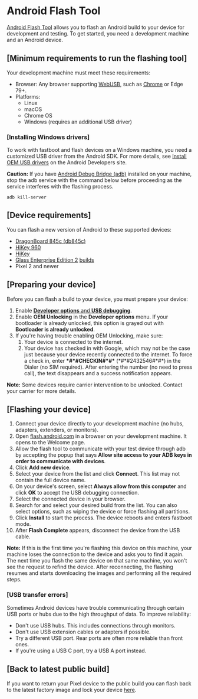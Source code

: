

Android Flash Tool
==================

[Android Flash Tool](https://flash.android.com/) allows you
to flash an Android build to your device for development and testing. To
get started, you need a development machine and an Android device.

[Minimum requirements to run the flashing tool]
-----------------------------------------------------------------------------------------------

Your development machine must meet these requirements:

-   Browser: Any browser supporting
    [WebUSB](https://caniuse.com/#search=Webusb), such as
    [Chrome](https://www.google.com/chrome/) or Edge 79+.
-   Platforms:
    -   Linux
    -   macOS
    -   Chrome OS
    -   Windows (requires an additional USB driver)

### [Installing Windows drivers]

To work with fastboot and flash devices on a Windows machine, you need a
customized USB driver from the Android SDK. For more details, see
[Install OEM USB
drivers](https://developer.android.com/studio/run/oem-usb) on
the Android Developers site.

**Caution:** If you have [Android Debug Bridge
(adb)](https://developer.android.com/studio/command-line/adb)
installed on your machine, stop the adb service with the command below
before proceeding as the service interferes with the flashing process.



``` 
adb kill-server
```

[Device requirements]
---------------------------------------------------------------------

You can flash a new version of Android to these supported devices:

-   [DragonBoard 845c
    (db845c)](https://wiki.linaro.org/AOSP/db845c)
-   [HiKey 960](https://source.android.com/setup/build/devices)
-   [HiKey](https://source.android.com/setup/build/devices)
-   [Glass Enterprise Edition
    2](https://www.google.com/glass)
    [builds](https://developers.google.com/glass-enterprise/downloads/system-images)
-   Pixel 2 and newer

[Preparing your device]
-----------------------------------------------------------------------

Before you can flash a build to your device, you must prepare your
device:

1.  Enable [**Developer options** and **USB
    debugging**](https://developer.android.com/studio/debug/dev-options#enable).
2.  Enable **OEM Unlocking** in the **Developer options** menu. If your
    bootloader is already unlocked, this option is grayed out with
    **Bootloader is already unlocked**.
3.  If you\'re having trouble enabling OEM Unlocking, make sure:
    1.  Your device is connected to the internet.
    2.  Your device has checked in with Google, which may not be the
        case just because your device recently connected to the
        internet. To force a check in, enter **\*\#\*\#CHECKIN\#\*\#\***
        (\*\#\*\#2432546\#\*\#\*) in the Dialer (no SIM required). After
        entering the number (no need to press call), the text disappears
        and a success notification appears.

**Note:** Some devices require carrier intervention to be unlocked.
Contact your carrier for more details.

[Flashing your device]
----------------------------------------------------------------------

1.  Connect your device directly to your development machine (no hubs,
    adapters, extenders, or monitors).
2.  Open [flash.android.com](https://flash.android.com/) in a
    browser on your development machine. It opens to the Welcome page.
3.  Allow the flash tool to communicate with your test device through
    adb by accepting the popup that says **Allow site access to your ADB
    keys in order to communicate with devices**.
4.  Click **Add new device**.
5.  Select your device from the list and click **Connect**. This list
    may not contain the full device name.
6.  On your device's screen, select **Always allow from this computer**
    and click **OK** to accept the USB debugging connection.
7.  Select the connected device in your browser.
8.  Search for and select your desired build from the list. You can also
    select options, such as wiping the device or force flashing all
    partitions.
9.  Click **Install** to start the process. The device reboots and
    enters fastboot mode.
10. After **Flash Complete** appears, disconnect the device from the USB
    cable.

**Note:** If this is the first time you\'re flashing this device on this
machine, your machine loses the connection to the device and asks you to
find it again. The next time you flash the same device on that same
machine, you won\'t see the request to refind the device. After
reconnecting, the flashing resumes and starts downloading the images and
performing all the required steps.

### [USB transfer errors]

Sometimes Android devices have trouble communicating through certain USB
ports or hubs due to the high throughput of data. To improve
reliability:

-   Don\'t use USB hubs. This includes connections through monitors.
-   Don\'t use USB extension cables or adapters if possible.
-   Try a different USB port. Rear ports are often more reliable than
    front ones.
-   If you\'re using a USB C port, try a USB A port instead.

[Back to latest public build]
-----------------------------------------------------------------------------

If you want to return your Pixel device to the public build you can
flash back to the latest factory image and lock your device
[here](https://flash.android.com/back-to-public).
